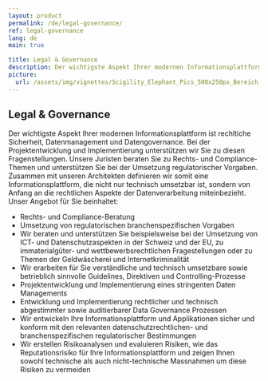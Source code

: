 ```yaml
---
layout: product
permalink: /de/legal-governance/
ref: legal-governance
lang: de
main: true

title: Legal & Governance
description: Der wichtigste Aspekt Ihrer modernen Informationsplattform ist rechltiche Sicherheit, Datenmanagement und Datengovernance. Unsere Architekten und Juristen unterstützen Sie bei diesen Fragenstellungen.
picture:
  url: /assets/img/vignettes/Scigility_Elephant_Pics_500x250px_Bereich_1.jpg
---
```


## Legal & Governance

Der wichtigste Aspekt Ihrer modernen Informationsplattform ist rechltiche Sicherheit, Datenmanagement und Datengovernance. Bei der Projektentwicklung und Implementierung unterstützen wir Sie zu diesen Fragenstellungen. Unsere Juristen beraten Sie zu Rechts- und Compliance-Themen und unterstützen Sie bei der Umsetzung regulatorischer Vorgaben. Zusammen mit unseren Architekten definieren wir somit eine Informationsplattform, die nicht nur technisch umsetzbar ist, sondern von Anfang an die rechtlichen Aspekte der Datenverarbeitung miteinbezieht. Unser Angebot für Sie beinhaltet:

-	Rechts- und Compliance-Beratung 
-	Umsetzung von regulatorischen branchenspezifischen Vorgaben
-	Wir beraten und unterstützen Sie beispielsweise bei der Umsetzung von ICT- und Datenschutzaspekten in der Schweiz und der EU, zu immaterialgüter- und wettbewerbsrechtlichen Fragestellungen oder zu Themen der Geldwäscherei und Internetkriminalität
-	Wir erarbeiten für Sie verständliche und technisch umsetzbare sowie betrieblich sinnvolle Guidelines, Direktiven und Controlling-Prozesse
-	Projektentwicklung und Implementierung eines stringenten Daten Managements
-	Entwicklung und Implementierung rechtlicher und technisch abgestimmter sowie auditierbarer Data Governance Prozessen
-	Wir entwickeln Ihre Informationsplattform und Applikationen sicher und konform mit den relevanten datenschutzrechtlichen- und branchenspezifischen regulatorischer Bestimmungen
-	Wir erstellen Risikoanalysen und evaluieren Risiken, wie das Reputationsrisiko für Ihre Informationsplattform und zeigen Ihnen sowohl technische als auch nicht-technische Massnahmen um diese Risiken zu vermeiden


